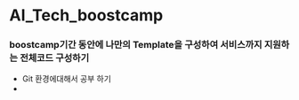# AI_Tech_boostcamp
 
 
 ### boostcamp기간 동안에 나만의 Template을 구성하여 서비스까지 지원하는 전체코드 구성하기
 
+ Git 환경에대해서 공부 하기
+ 
